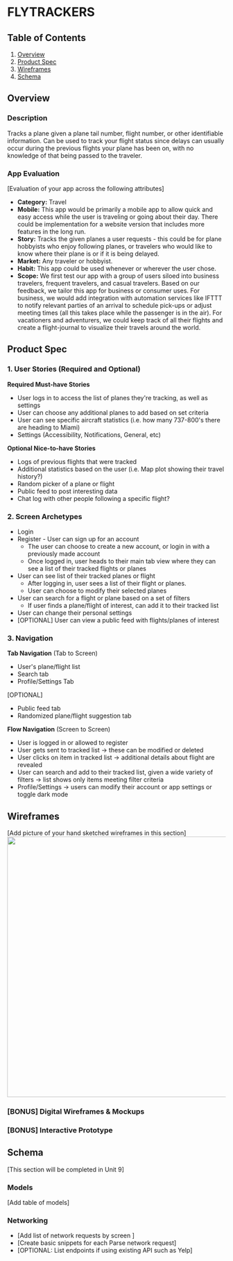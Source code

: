 # FLYTRACKERS

## Table of Contents
1. [Overview](#Overview)
1. [Product Spec](#Product-Spec)
1. [Wireframes](#Wireframes)
2. [Schema](#Schema)

## Overview
### Description
Tracks a plane given a plane tail number, flight number, or other identifiable information. Can be used to track your flight status since delays can usually occur during the previous flights your plane has been on, with no knowledge of that being passed to the traveler. 

### App Evaluation
[Evaluation of your app across the following attributes]
- **Category:** Travel
- **Mobile:** This app would be primarily a mobile app to allow quick and easy access while the user is traveling or going about their day. There could be implementation for a website version that includes more features in the long run.
- **Story:** Tracks the given planes a user requests - this could be for plane hobbyists who enjoy following planes, or travelers who would like to know where their plane is or if it is being delayed.
- **Market:** Any traveler or hobbyist.
- **Habit:** This app could be used whenever or wherever the user chose.
- **Scope:** We first test our app with a  group of users siloed into business travelers, frequent travelers, and casual travelers. Based on our feedback, we tailor this app for business or consumer uses. For business, we would add integration with automation services like IFTTT to notify relevant parties of an arrival to schedule pick-ups or adjust meeting times (all this takes place while the passenger is in the air). For vacationers and adventurers, we could keep track of all their flights and create a flight-journal to visualize their travels around the world. 

## Product Spec

### 1. User Stories (Required and Optional)

**Required Must-have Stories**

* User logs in to access the list of planes they're tracking, as well as settings
* User can choose any additional planes to add based on set criteria
* User can see specific aircraft statistics (i.e. how many 737-800's there are heading to Miami)
* Settings (Accessibility, Notifications, General, etc)

**Optional Nice-to-have Stories**
* Logs of previous flights that were tracked
* Additional statistics based on the user (i.e. Map plot showing their travel history?)
* Random picker of a plane or flight
* Public feed to post interesting data
* Chat log with other people following a specific flight? 

### 2. Screen Archetypes

* Login
* Register - User can sign up for an account
   * The user can choose to create a new account, or login in with a previously made account
   * Once logged in, user heads to their main tab view where they can see a list of their tracked flights or planes
* User can see list of their tracked planes or flight
   * After logging in, user sees a list of their flight or planes.
   * User can choose to modify their selected planes
* User can search for a flight or plane based on a set of filters
   * If user finds a plane/flight of interest, can add it to their tracked list
* User can change their personal settings
* [OPTIONAL] User can view a public feed with flights/planes of interest

### 3. Navigation

**Tab Navigation** (Tab to Screen)

* User's plane/flight list
* Search tab
* Profile/Settings Tab

[OPTIONAL] 
* Public feed tab
* Randomized plane/flight suggestion tab

**Flow Navigation** (Screen to Screen)

* User is logged in or allowed to register
* User gets sent to tracked list -> these can be modified or deleted
* User clicks on item in tracked list -> additional details about flight are revealed
* User can search and add to their tracked list, given a wide variety of filters -> list shows only items meeting filter criteria
* Profile/Settings -> users can modify their account or app settings or toggle dark mode

## Wireframes
[Add picture of your hand sketched wireframes in this section]
<img src="YOUR_WIREFRAME_IMAGE_URL" width=600>

### [BONUS] Digital Wireframes & Mockups

### [BONUS] Interactive Prototype

## Schema 
[This section will be completed in Unit 9]
### Models
[Add table of models]
### Networking
- [Add list of network requests by screen ]
- [Create basic snippets for each Parse network request]
- [OPTIONAL: List endpoints if using existing API such as Yelp]
